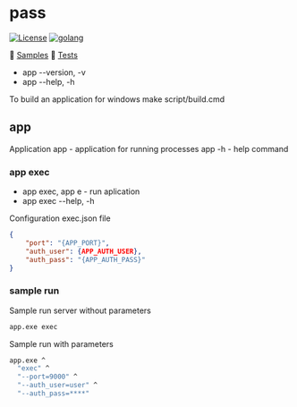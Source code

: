 # pass

[![License][1]][2] [![golang][10]][11]

[1]: https://img.shields.io/badge/license-MIT-blue.svg?label=License&maxAge=86400 "License"
[2]: ./LICENSE

[10]: https://img.shields.io/badge/golang-1.14.4-blue.svg?style=flat "Golang"
[11]: https://golang.org

:green_book: [Samples](./SAMPLES.md)
:green_book: [Tests](./TESTS.md)

* app --version, -v
* app --help, -h

To build an application for windows make script/build.cmd

## app

Application app - application for running processes
app -h - help command

### app exec

* app exec, app e - run aplication
* app exec --help, -h

Configuration exec.json file

```json
{
    "port": "{APP_PORT}",
    "auth_user": {APP_AUTH_USER},
    "auth_pass": "{APP_AUTH_PASS}"
}
```

### sample run

Sample run server without parameters

```bash
app.exe exec
```

Sample run with parameters

```bash
app.exe ^
  "exec" ^
  "--port=9000" ^
  "--auth_user=user" ^
  "--auth_pass=****"
```

